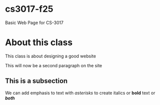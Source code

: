 # cs3017-f25
Basic Web Page for CS-3017

# About this class
This class is about designing a good website

This will now be a second paragraph on the site

## This is a subsection 
We can add emphasis to text with *asterisks* to create italics or **bold** text or ***both***
